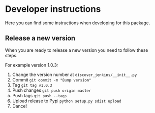 Developer instructions
======================

Here you can find some instructions when developing for this package.

Release a new version
---------------------

When you are ready to release a new version you need to follow these steps.

For example version 1.0.3:

1. Change the version number at ```discover_jenkins/__init__.py```
2. Commit ```git commit -m "Bump version"```
3. Tag ```git tag v1.0.3```
4. Push changes ```git push origin master```
5. Push tags ```git push --tags```
6. Upload release to Pypi ```python setup.py sdist upload```
7. Dance!

